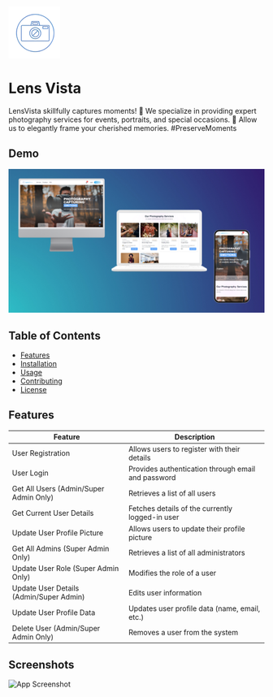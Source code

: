 
![Logo](./github/images/logo.png)


# Lens Vista

LensVista skillfully captures moments! 📸 We specialize in providing expert photography services for events, portraits, and special occasions. 🌟 Allow us to elegantly frame your cherished memories. #PreserveMoments


## Demo

![Project Screenshot](./github/images/LensVista.png)

## Table of Contents
- [Features](#features)
- [Installation](#installation)
- [Usage](#usage)
- [Contributing](#contributing)
- [License](#license)


## Features

| Feature                                 | Description                                          |
|-----------------------------------------|------------------------------------------------------|
| User Registration                       | Allows users to register with their details           |
| User Login                              | Provides authentication through email and password   |
| Get All Users (Admin/Super Admin Only)   | Retrieves a list of all users                         |
| Get Current User Details                | Fetches details of the currently logged-in user       |
| Update User Profile Picture             | Allows users to update their profile picture          |
| Get All Admins (Super Admin Only)        | Retrieves a list of all administrators               |
| Update User Role (Super Admin Only)      | Modifies the role of a user                           |
| Update User Details (Admin/Super Admin)  | Edits user information                                |
| Update User Profile Data                | Updates user profile data (name, email, etc.)         |
| Delete User (Admin/Super Admin Only)     | Removes a user from the system                        |


## Screenshots

![App Screenshot](./github/images/screencapture-lens-vista-vercel-app-2024-01-16-22_47_41.png)
